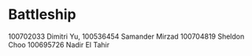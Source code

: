 # Battleship

100702033 Dimitri Yu,
100536454 Samander Mirzad
100704819 Sheldon Choo
100695726 Nadir El Tahir
